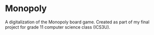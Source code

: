 # Monopoly
A digitalization of the Monopoly board game. Created as part of my final project for grade 11 computer science class (ICS3U).
